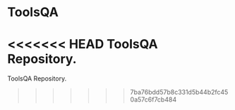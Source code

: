 # ToolsQA
<<<<<<< HEAD
ToolsQA Repository.
=======
ToolsQA Repository.
>>>>>>> 7ba76bdd57b8c331d5b44b2fc450a57c6f7cb484
